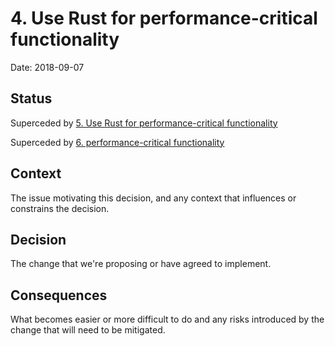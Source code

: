 # 4. Use Rust for performance-critical functionality

Date: 2018-09-07

## Status

Superceded by [5. Use Rust for performance-critical functionality](0005-use-rust-for-performance-critical-functionality.md)

Superceded by [6. performance-critical functionality](0006-performance-critical-functionality.md)

## Context

The issue motivating this decision, and any context that influences or constrains the decision.

## Decision

The change that we're proposing or have agreed to implement.

## Consequences

What becomes easier or more difficult to do and any risks introduced by the change that will need to be mitigated.
